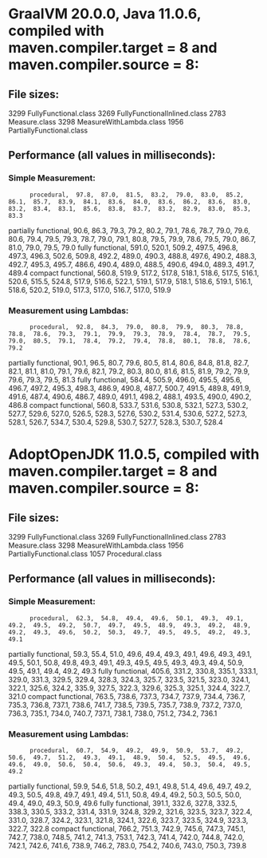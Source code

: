 # GraalVM 20.0.0, Java 11.0.6, compiled with maven.compiler.target = 8 and maven.compiler.source = 8:

## File sizes:
3299  FullyFunctional.class
3269  FullyFunctionalInlined.class
2783  Measure.class
3298  MeasureWithLambda.class
1956  PartiallyFunctional.class

## Performance (all values in milliseconds):

### Simple Measurement:
          procedural,  97.8,  87.0,  81.5,  83.2,  79.0,  83.0,  85.2,  86.1,  85.7,  83.9,  84.1,  83.6,  84.0,  83.6,  86.2,  83.6,  83.0,  83.2,  83.4,  83.1,  85.6,  83.8,  83.7,  83.2,  82.9,  83.0,  85.3,  83.3
partially functional,  90.6,  86.3,  79.3,  79.2,  80.2,  79.1,  78.6,  78.7,  79.0,  79.6,  80.6,  79.4,  79.5,  79.3,  78.7,  79.0,  79.1,  80.8,  79.5,  79.9,  78.6,  79.5,  79.0,  86.7,  81.0,  79.0,  79.5,  79.0
    fully functional, 591.0, 520.1, 509.2, 497.5, 496.8, 497.3, 496.3, 502.6, 509.8, 492.2, 489.0, 490.3, 488.8, 497.6, 490.2, 488.3, 492.7, 495.3, 495.7, 486.6, 490.4, 489.0, 488.5, 490.6, 494.0, 489.3, 491.7, 489.4
  compact functional, 560.8, 519.9, 517.2, 517.8, 518.1, 518.6, 517.5, 516.1, 520.6, 515.5, 524.8, 517.9, 516.6, 522.1, 519.1, 517.9, 518.1, 518.6, 519.1, 516.1, 518.6, 520.2, 519.0, 517.3, 517.0, 516.7, 517.0, 519.9

### Measurement using Lambdas:
          procedural,  92.8,  84.3,  79.0,  80.8,  79.9,  80.3,  78.8,  78.8,  78.6,  79.3,  79.1,  79.9,  79.3,  78.9,  78.4,  78.7,  79.5,  79.0,  80.5,  79.1,  78.4,  79.2,  79.4,  78.8,  80.1,  78.8,  78.6,  79.2
partially functional,  90.1,  96.5,  80.7,  79.6,  80.5,  81.4,  80.6,  84.8,  81.8,  82.7,  82.1,  81.1,  81.0,  79.1,  79.6,  82.1,  79.2,  80.3,  80.0,  81.6,  81.5,  81.9,  79.2,  79.9,  79.6,  79.3,  79.5,  81.3
    fully functional, 584.4, 505.9, 496.0, 495.5, 495.6, 496.7, 497.2, 495.3, 498.3, 486.9, 490.8, 487.7, 500.7, 491.5, 489.8, 491.9, 491.6, 487.4, 490.6, 486.7, 489.0, 491.1, 498.2, 488.1, 493.5, 490.0, 490.2, 486.8
  compact functional, 560.8, 533.7, 531.6, 530.8, 532.1, 527.3, 530.2, 527.7, 529.6, 527.0, 526.5, 528.3, 527.6, 530.2, 531.4, 530.6, 527.2, 527.3, 528.1, 526.7, 534.7, 530.4, 529.8, 530.7, 527.7, 528.3, 530.7, 528.4


# AdoptOpenJDK 11.0.5, compiled with maven.compiler.target = 8 and maven.compiler.source = 8:

## File sizes:
3299 FullyFunctional.class
3269 FullyFunctionalInlined.class
2783 Measure.class
3298 MeasureWithLambda.class
1956 PartiallyFunctional.class
1057 Procedural.class

## Performance (all values in milliseconds):

### Simple Measurement:
          procedural,  62.3,  54.8,  49.4,  49.6,  50.1,  49.3,  49.1,  49.2,  49.5,  49.2,  50.7,  49.7,  49.5,  48.9,  49.3,  49.2,  48.9,  49.2,  49.3,  49.6,  50.2,  50.3,  49.7,  49.5,  49.5,  49.2,  49.3,  49.1
partially functional,  59.3,  55.4,  51.0,  49.6,  49.4,  49.3,  49.1,  49.6,  49.3,  49.1,  49.5,  50.1,  50.8,  49.8,  49.3,  49.1,  49.3,  49.5,  49.5,  49.3,  49.3,  49.4,  50.9,  49.5,  49.1,  49.4,  49.2,  49.3
    fully functional, 405.6, 331.2, 330.8, 335.1, 333.1, 329.0, 331.3, 329.5, 329.4, 328.3, 324.3, 325.7, 323.5, 321.5, 323.0, 324.1, 322.1, 325.6, 324.2, 335.9, 327.5, 322.3, 329.6, 325.3, 325.1, 324.4, 322.7, 321.0
  compact functional, 763.5, 738.6, 737.3, 734.7, 737.9, 734.4, 736.7, 735.3, 736.8, 737.1, 738.6, 741.7, 738.5, 739.5, 735.7, 738.9, 737.2, 737.0, 736.3, 735.1, 734.0, 740.7, 737.1, 738.1, 738.0, 751.2, 734.2, 736.1

### Measurement using Lambdas:
          procedural,  60.7,  54.9,  49.2,  49.9,  50.9,  53.7,  49.2,  50.6,  49.7,  51.2,  49.3,  49.1,  48.9,  50.4,  52.5,  49.5,  49.6,  49.6,  49.0,  50.6,  50.4,  50.6,  49.3,  49.4,  50.3,  50.4,  49.5,  49.2
partially functional,  59.9,  54.6,  51.8,  50.2,  49.1,  49.8,  51.4,  49.6,  49.7,  49.2,  49.3,  50.5,  49.8,  49.7,  49.1,  49.4,  51.1,  50.8,  49.4,  49.2,  50.3,  50.5,  50.0,  49.4,  49.0,  49.3,  50.9,  49.6
    fully functional, 391.1, 332.6, 327.8, 332.5, 338.3, 330.5, 333.2, 331.4, 331.9, 324.8, 329.2, 321.6, 323.5, 323.7, 322.4, 331.0, 328.7, 324.2, 323.1, 321.8, 324.1, 322.6, 323.7, 323.5, 324.9, 323.3, 322.7, 322.8
  compact functional, 766.2, 751.3, 742.9, 745.6, 747.3, 745.1, 742.7, 738.0, 748.5, 741.2, 741.3, 753.1, 742.3, 741.4, 742.0, 744.8, 742.0, 742.1, 742.6, 741.6, 738.9, 746.2, 783.0, 754.2, 740.6, 743.0, 750.3, 739.8
